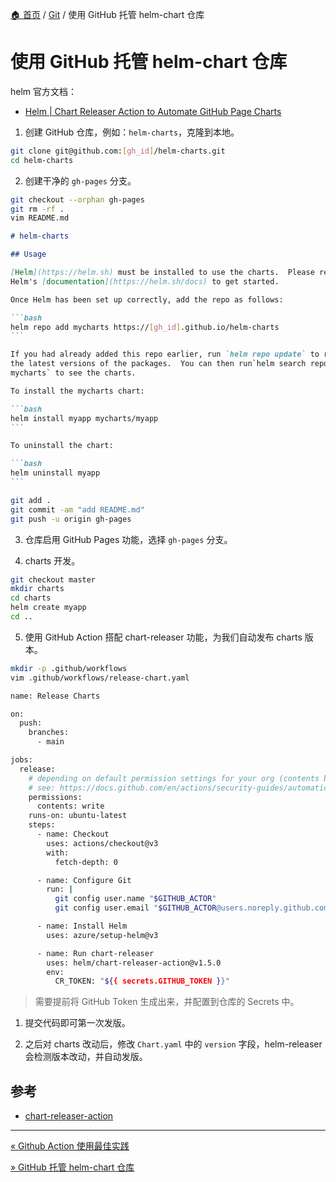 [🏠 首页](../_index.md) / [Git](_index.md) / 使用 GitHub 托管 helm-chart 仓库

# 使用 GitHub 托管 helm-chart 仓库

helm 官方文档：

- [Helm | Chart Releaser Action to Automate GitHub Page Charts](https://helm.sh/docs/howto/chart_releaser_action/)

1. 创建 GitHub 仓库，例如：`helm-charts`，克隆到本地。

```bash
git clone git@github.com:[gh_id]/helm-charts.git
cd helm-charts
```

2. 创建干净的 `gh-pages` 分支。

```bash
git checkout --orphan gh-pages
git rm -rf .
vim README.md
```

````markdown
# helm-charts

## Usage

[Helm](https://helm.sh) must be installed to use the charts.  Please refer to
Helm's [documentation](https://helm.sh/docs) to get started.

Once Helm has been set up correctly, add the repo as follows:

```bash
helm repo add mycharts https://[gh_id].github.io/helm-charts
```

If you had already added this repo earlier, run `helm repo update` to retrieve
the latest versions of the packages.  You can then run`helm search repo
mycharts` to see the charts.

To install the mycharts chart:

```bash
helm install myapp mycharts/myapp
```

To uninstall the chart:

```bash
helm uninstall myapp
```
````

```bash
git add .
git commit -am "add README.md"
git push -u origin gh-pages
```

3. 仓库启用 GitHub Pages 功能，选择 `gh-pages` 分支。

4. charts 开发。

```bash
git checkout master
mkdir charts
cd charts
helm create myapp
cd ..
```

5. 使用 GitHub Action 搭配 chart-releaser 功能，为我们自动发布 charts 版本。

```bash
mkdir -p .github/workflows
vim .github/workflows/release-chart.yaml
```

```bash
name: Release Charts

on:
  push:
    branches:
      - main

jobs:
  release:
    # depending on default permission settings for your org (contents being read-only or read-write for workloads), you will have to add permissions
    # see: https://docs.github.com/en/actions/security-guides/automatic-token-authentication#modifying-the-permissions-for-the-github_token
    permissions:
      contents: write
    runs-on: ubuntu-latest
    steps:
      - name: Checkout
        uses: actions/checkout@v3
        with:
          fetch-depth: 0

      - name: Configure Git
        run: |
          git config user.name "$GITHUB_ACTOR"
          git config user.email "$GITHUB_ACTOR@users.noreply.github.com"

      - name: Install Helm
        uses: azure/setup-helm@v3

      - name: Run chart-releaser
        uses: helm/chart-releaser-action@v1.5.0
        env:
          CR_TOKEN: "${{ secrets.GITHUB_TOKEN }}"
```

> 需要提前将 GitHub Token 生成出来，并配置到仓库的 Secrets 中。

1. 提交代码即可第一次发版。

2. 之后对 charts 改动后，修改 `Chart.yaml` 中的 `version` 字段，helm-releaser 会检测版本改动，并自动发版。

## 参考

- [chart-releaser-action](https://github.com/helm/chart-releaser-action)

---
[« Github Action 使用最佳实践](github-action-best-practice.md)

[» GitHub 托管 helm-chart 仓库](github-hosting-helm-reop.md)

